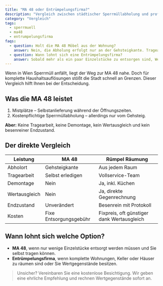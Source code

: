 ```yaml
---
title: "MA 48 oder Entrümpelungsfirma?"
description: "Vergleich zwischen städtischer Sperrmüllabholung und professioneller Entrümpelung – inklusive Checkliste für die richtige Wahl."
category: "Vergleich"
tags:
  - sperrmuell
  - ma48
  - entrumpelungsfirma
faqs:
  - question: Holt die MA 48 Möbel aus der Wohnung?
    answer: Nein, die Abholung erfolgt nur an der Gehsteigkante. Tragearbeiten müssen selbst erledigt werden.
  - question: Wann lohnt sich eine Entrümpelungsfirma?
    answer: Sobald mehr als ein paar Einzelstücke zu entsorgen sind, Wertgegenstände vorhanden sind oder eine besenreine Übergabe nötig ist.
---
```

Wenn in Wien Sperrmüll anfällt, liegt der Weg zur MA 48 nahe. Doch für komplette Haushaltsauflösungen stößt die Stadt schnell an Grenzen. Dieser Vergleich hilft Ihnen bei der Entscheidung.

## Was die MA 48 leistet

1. Mistplätze – Selbstanlieferung während der Öffnungszeiten.
2. Kostenpflichtige Sperrmüllabholung – allerdings nur vom Gehsteig.

**Aber:** Keine Tragearbeit, keine Demontage, kein Wertausgleich und kein besenreiner Endzustand.

## Der direkte Vergleich

| Leistung | MA 48 | Rümpel Räumung |
| --- | --- | --- |
| Abholort | Gehsteigkante | Aus jedem Raum |
| Tragearbeit | Selbst erledigen | Vollservice-Team |
| Demontage | Nein | Ja, inkl. Küchen |
| Wertausgleich | Nein | Ja, direkte Gegenrechnung |
| Endzustand | Unverändert | Besenrein mit Protokoll |
| Kosten | Fixe Entsorgungsgebühr | Fixpreis, oft günstiger dank Wertausgleich |

## Wann lohnt sich welche Option?

- **MA 48**, wenn nur wenige Einzelstücke entsorgt werden müssen und Sie selbst tragen können.
- **Entrümpelungsfirma**, wenn komplette Wohnungen, Keller oder Häuser zu räumen sind oder Sie Wertgegenstände besitzen.

> Unsicher? Vereinbaren Sie eine kostenlose Besichtigung. Wir geben eine ehrliche Empfehlung und rechnen Wertgegenstände sofort an.

